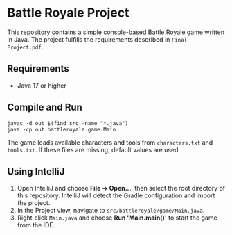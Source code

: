 # Battle Royale Project

This repository contains a simple console-based Battle Royale game written in Java. The project fulfills the requirements described in `Final Project.pdf`.

## Requirements
- Java 17 or higher

## Compile and Run

```
javac -d out $(find src -name "*.java")
java -cp out battleroyale.game.Main
```

The game loads available characters and tools from `characters.txt` and `tools.txt`. If these files are missing, default values are used.

## Using IntelliJ

1. Open IntelliJ and choose **File → Open...**, then select the root directory of this repository. IntelliJ will detect the Gradle configuration and import the project.
2. In the Project view, navigate to `src/battleroyale/game/Main.java`.
3. Right‑click `Main.java` and choose **Run 'Main.main()'** to start the game from the IDE.
